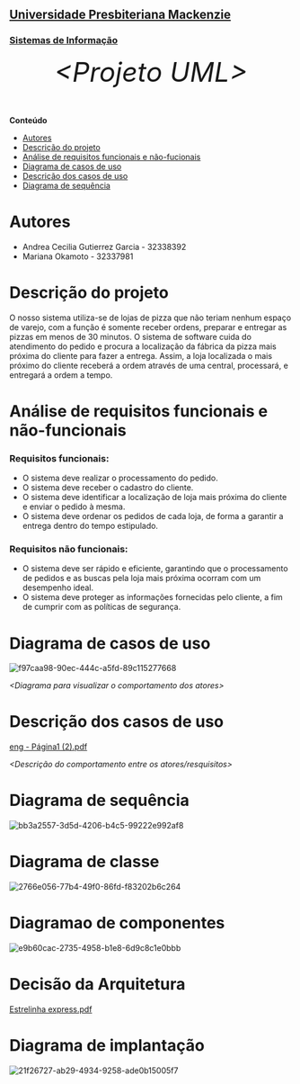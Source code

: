 <h2><a href= "https://www.mackenzie.br">Universidade Presbiteriana Mackenzie</a></h2>
<h3><a href= "https://www.mackenzie.br/graduacao/sao-paulo-higienopolis/sistemas-de-informacao">Sistemas de Informação</a></h3>


<font size="+12"><center>
*&lt;Projeto UML&gt;*
</center></font>

**Conteúdo**

- [Autores](#nome-alunos)
- [Descrição do projeto](#introdução-do-projeto)
- [Análise de requisitos funcionais e não-fucionais](#descrição-dos-requisitos)
- [Diagrama de casos de uso](#diagrama-de-comportamento-atores)
- [Descrição dos casos de uso](#descrição-das-funcões)
- [Diagrama de sequência](#diagrama-de-ordem-interações)


# Autores

* Andrea Cecilia Gutierrez Garcia - 32338392
* Mariana Okamoto - 32337981

# Descrição do projeto

O nosso sistema utiliza-se de lojas de pizza  que não teriam nenhum espaço de varejo, com a função é somente receber ordens, preparar e entregar as pizzas em menos de 30 minutos. O sistema de software cuida do atendimento do pedido e procura a  localização da fábrica da pizza mais próxima do cliente para fazer a entrega. Assim, a loja localizada o mais próximo do cliente receberá a ordem através de uma central, processará, e entregará a ordem a tempo.

# Análise de requisitos funcionais e não-funcionais
### Requisitos funcionais: 
* O sistema deve realizar o processamento do pedido.
* O sistema deve receber o cadastro do cliente.
* O sistema deve identificar a localização de loja mais próxima do cliente e enviar o pedido à mesma.
* O sistema deve ordenar os pedidos de cada loja, de forma a garantir a entrega dentro do tempo estipulado.

### Requisitos não funcionais: 
* O sistema deve ser rápido e eficiente, garantindo que o processamento de pedidos e as buscas pela loja mais próxima ocorram com um desempenho ideal.
* O sistema deve proteger as informações fornecidas pelo cliente, a fim de cumprir com as políticas de segurança.

# Diagrama de casos de uso
![f97caa98-90ec-444c-a5fd-89c115277668](https://github.com/32338/Projeto-UML/assets/142840950/328c078a-0761-4692-99d2-6ce642690fdc)


*&lt;Diagrama para visualizar o comportamento dos atores&gt;*

# Descrição dos casos de uso
[eng - Página1 (2).pdf](https://github.com/32338/Projeto-UML/files/13465409/eng.-.Pagina1.2.pdf)


*&lt;Descrição do comportamento entre os atores/resquisitos&gt;*

# Diagrama de sequência

![bb3a2557-3d5d-4206-b4c5-99222e992af8](https://github.com/32338/Projeto-UML/assets/142840950/aecd8d95-395c-4a28-9376-32b0bc2434b3)



# Diagrama de classe
![2766e056-77b4-49f0-86fd-f83202b6c264](https://github.com/32338/Projeto-UML/assets/142840950/1df4cf50-670d-4baf-80d1-814dfab8fe70)


# Diagramao de componentes

![e9b60cac-2735-4958-b1e8-6d9c8c1e0bbb](https://github.com/32338/Projeto-UML/assets/142840950/9ec968f1-14f1-4d37-8d02-92ccd6a991a6)


# Decisão da Arquitetura

[Estrelinha express.pdf](https://github.com/32338/Projeto-UML/files/13481081/Estrelinha.express.pdf)



# Diagrama de implantação


![21f26727-ab29-4934-9258-ade0b15005f7](https://github.com/32338/Projeto-UML/assets/142840950/d050abd4-5392-4b0f-bb01-b4f9b5978d69)



